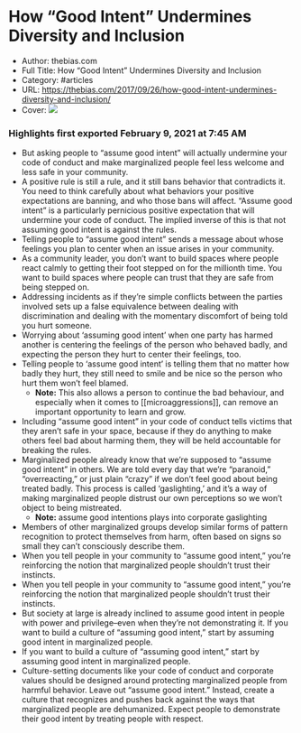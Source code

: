 # How “Good Intent” Undermines Diversity and Inclusion

- Author: thebias.com
- Full Title: How “Good Intent” Undermines Diversity and Inclusion
- Category: #articles
- URL: https://thebias.com/2017/09/26/how-good-intent-undermines-diversity-and-inclusion/
- Cover: ![](https://readwise-assets.s3.amazonaws.com/static/images/article4.6bc1851654a0.png)

### Highlights first exported February 9, 2021 at 7:45 AM

- But asking people to “assume good intent” will actually undermine your code of conduct and make marginalized people feel less welcome and less safe in your community.
- A positive rule is still a rule, and it still bans behavior that contradicts it. You need to think carefully about what behaviors your positive expectations are banning, and who those bans will affect. “Assume good intent” is a particularly pernicious positive expectation that will undermine your code of conduct. The implied inverse of this is that not assuming good intent is against the rules.
- Telling people to “assume good intent” sends a message about whose feelings you plan to center when an issue arises in your community.
- As a community leader, you don’t want to build spaces where people react calmly to getting their foot stepped on for the millionth time. You want to build spaces where people can trust that they are safe from being stepped on.
- Addressing incidents as if they’re simple conflicts between the parties involved sets up a false equivalence between dealing with discrimination and dealing with the momentary discomfort of being told you hurt someone.
- Worrying about ‘assuming good intent’ when one party has harmed another is centering the feelings of the person who behaved badly, and expecting the person they hurt to center their feelings, too.
- Telling people to ‘assume good intent’ is telling them that no matter how badly they hurt, they still need to smile and be nice so the person who hurt them won’t feel blamed.
    - **Note:** This also allows a person to continue the bad behaviour, and especially when it comes to [[microaggressions]], can remove an important opportunity to learn and grow.
- Including “assume good intent” in your code of conduct tells victims that they aren’t safe in your space, because if they do anything to make others feel bad about harming them, they will be held accountable for breaking the rules.
- Marginalized people already know that we’re supposed to “assume good intent” in others. We are told every day that we’re “paranoid,” “overreacting,” or just plain “crazy” if we don’t feel good about being treated badly. This process is called ‘gaslighting,’ and it’s a way of making marginalized people distrust our own perceptions so we won’t object to being mistreated.
    - **Note:** assume good intentions plays into corporate gaslighting
- Members of other marginalized groups develop similar forms of pattern recognition to protect themselves from harm, often based on signs so small they can’t consciously describe them.
- When you tell people in your community to “assume good intent,” you’re reinforcing the notion that marginalized people shouldn’t trust their instincts.
- When you tell people in your community to “assume good intent,” you’re reinforcing the notion that marginalized people shouldn’t trust their instincts.
- But society at large is already inclined to assume good intent in people with power and privilege–even when they’re not demonstrating it. If you want to build a culture of “assuming good intent,” start by assuming good intent in marginalized people.
- If you want to build a culture of “assuming good intent,” start by assuming good intent in marginalized people.
- Culture-setting documents like your code of conduct and corporate values should be designed around protecting marginalized people from harmful behavior. Leave out “assume good intent.” Instead, create a culture that recognizes and pushes back against the ways that marginalized people are dehumanized. Expect people to demonstrate their good intent by treating people with respect.
